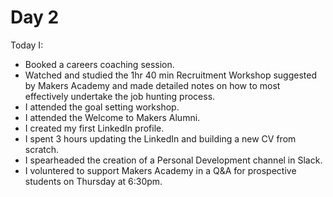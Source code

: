 # Day 2

Today I:

 - Booked a careers coaching session.
 - Watched and studied the 1hr 40 min Recruitment Workshop suggested by Makers Academy and made detailed notes on how to most effectively undertake the job hunting process.
 - I attended the goal setting workshop.
 - I attended the Welcome to Makers Alumni.
 - I created my first LinkedIn profile.
 - I spent 3 hours updating the LinkedIn and building a new CV from scratch.
 - I spearheaded the creation of a Personal Development channel in Slack.
 - I voluntered to support Makers Academy in a Q&A for prospective students on Thursday at 6:30pm.